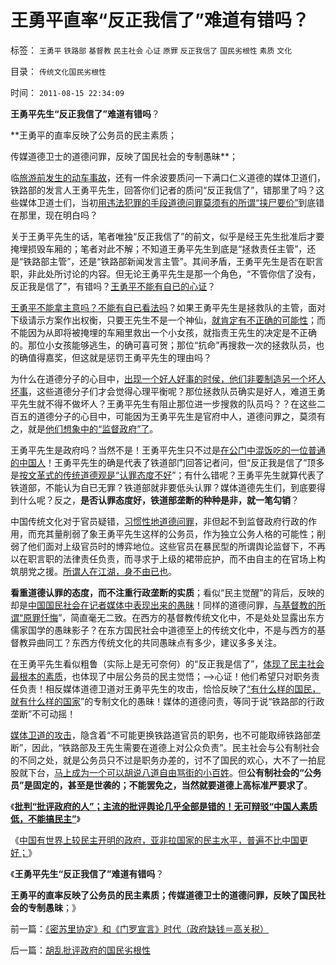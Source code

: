 # 王勇平直率“反正我信了”难道有错吗？

标签： `王勇平` `铁路部` `基督教` `民主社会` `心证` `原罪` `反正我信了` `国民劣根性` `素质` `文化` 

目录： `传统文化国民劣根性`

时间： `2011-08-15 22:34:09`

**王勇平先生“反正我信了”难道有错吗**？

**王勇平的直率反映了公务员的民主素质；

传媒道德卫士的道德问罪，反映了国民社会的专制愚昧**；

临[旅游前发生的动车事故](../../../2011/7/25/动车事故是纳税人的高消费.md)，还有一件余波要质问一下满口仁义道德的媒体卫道们，铁路部的发言人王勇平先生，回答你们记者的质问“反正我信了”，错那里了吗？这些媒体卫道士们，当初[用违法犯罪的手段道德问罪莫须有的所谓“挟尸要价”](../../../2010/8/26/刊登无良照《挟尸要价》涉嫌违法犯罪.md)到底错在那里，现在明白吗？

关于王勇平先生的话，笔者唯独“反正我信了”的前文，似乎是经王先生批准后才要掩埋损毁车厢的；笔者对此不解；不知道王勇平先生到底是“拯救责任主管”，还是“铁路部主管”，还是“铁路部新闻发言主管”。其间矛盾，王勇平先生是否在职言职，非此处所讨论的内容。但无论王勇平先生是那一个角色，“不管你信了没有，反正我是信了”，有错吗？[王勇平不能有自已的心证](../../../2011/6/9/历史观就是现实的世界观.md)？

[王勇平不能拿主意吗？不能有自已看法吗](http://blog.sina.com.cn/s/blog_5563a64d0100f8ud.html)？如果王勇平先生是拯救队的主管，面对下级请示方案作出权衡，只要王先生不是一个神仙，[就肯定有不正确的可能性](../../../2010/5/9/历史是必须被假设的.md)；而不能因为从即将被掩埋的车厢里救出一个小女孩，就指责王先生的决定是不正确的。那位小女孩能够逃生，的确可喜可贺；那位“抗命”再搜救一次的拯救队员，也的确值得嘉奖，但这就是惩罚王勇平先生的理由吗？

为什么在道德分子的心目中，[出现一个好人好事的时侯，他们非要制造另一个坏人坏事](../../../2008/6/26/道德治国之范跑跑，郭跳跳，及“奶而优则仕”.md)，这些道德分子们才会觉得心理平衡呢？那位拯救队员确实是好人，难道王勇平先生就不得不做坏人？王勇平先生有阻止那位进一步搜救的队员吗？？在这些二百五的道德分子的心目中，可能因为王勇平先生是官府中人，道德问罪之，莫须有之，就是[他们想象中的“监督政府”了](../../../2010/7/22/想学会批评，就不要发泄.md)。

王勇平先生是政府吗？当然不是！王勇平先生只不过是[在公门中混饭吃的一位普通的中国人](../../../2009/12/2/混！中庸之道的策源地.md)！王勇平先生的确是代表了铁道部门回答记者问，但“反正我是信了”顶多是[按文革式的传统道德观是“认罪态度不好](../../../2008/7/30/道德治国，走在内战消亡的路上.md)”；有什么错呢？王勇平先生就算代表了铁道部，不能认为自已无罪？铁道部就非要低头认罪？媒体道德先生们，到底要得到什么呢？反之，**是否认罪态度好，铁道部垄断的种种是非，就一笔勾销**？

中国传统文化对于官员疑错，[习惯性地道德问罪](../../../2010/10/11/不道德他人，与不讲道德之别.md)，非但起不到监督政府行政的作用，而充其量削弱了象王勇平先生这样的公务员，作为独立公务人格的可能性；削弱了他们面对上级官员时的博弈地位。这些官员在暴民型的所谓舆论监督下，不再以在职言职的法律责任负责，而寻求于上级的裙带庇护，而不由自主的在官场上构筑朋党之援。[所谓人在江湖，身不由已也](../../../2009/12/1/“人在江湖，身不由已”.md)。

**看重道德认罪的态度，而不注重行政垄断的实质**；看似“民主觉醒”的背后，反映的却是[中国国民社会在记者媒体中表现出来的愚昧](../../../2011/8/13/批评“批评政府的人”.md)！同样的道德问罪，[与基督教的所谓“原罪忏悔](../../../2010/11/13/宗教之善在于容纳他信之仁和中国特色的信仰.md)”，简直毫无二致。在西方的基督教传统文化中，不是处处显露出东方儒家国学的愚昧影子？在东方国民社会中道德至上的传统文化中，不是与西方的基督教异曲同工？东西方传统文化的共同愚昧点有多少，建议多多关注。

在王勇平先生看似粗鲁（实际上是无可奈何）的“反正我是信了”，[体现了民主社会最根本的素质](../../../2010/10/9/个人主义就是实证科学的心证原则.md)，也体现了中层公务员的民主觉悟；——>心证！他们希望只对职务责任负责！相反媒体道德卫道对王勇平先生的攻击，恰恰反映了[“有什么样的国民，就有什么样的国家](../../../2010/10/2/陈晓乍成了黄光裕的包衣？.md)”的专制文化的愚昧！媒体的道德问责，等同于说“铁路部的行政垄断”不可动摇！

[媒体卫道的攻击](http://hi.baidu.com/darthchn/blog/item/9beb3ed7568e222206088b05.html)，隐含着“不可能更换铁路道官员的职务，也不可能取缔铁路部垄断”，因此，“铁路部及王先生需要在道德上对公众负责”。民主社会与公有制社会的不同之处，就是公务员只不过是职务办差的，讨不了国民的欢心，大不了一拍屁股就下台，[马上成为一个可以胡说八道自由骂街的小百姓](../../../2010/11/30/王局长强调“依法”的精神应充分肯定.md)。但**公有制社会的“公务员”是固定的，甚至是世袭的；不能罢免之，当然就要道德上高标准严要求了**。

《[**批判“批评政府的人”；主流的批评舆论几乎全部是错的！无可辩驳“中国人素质低，不能搞民主”**](../../../2011/8/13/批评“批评政府的人”.md)》

《[中国有世界上较民主开明的政府，亚非拉国家的民主水平，普遍不比中国更好；](../../../2011/8/13/中国在世界上相对民主和开明.md)》

《**王勇平先生“反正我信了”难道有错吗**？

**王勇平的直率反映了公务员的民主素质；传媒道德卫士的道德问罪，反映了国民社会的专制愚昧**；》



前一篇：[《密苏里协定》和《门罗宣言》时代（政府缺钱＝高关税）](../../../2011/8/14/《密苏里协定》和《门罗宣言》时代（政府缺钱＝高关税）.md)

后一篇：[胡乱批评政府的国民劣根性](../../../2011/8/15/胡乱批评政府的国民劣根性.md)